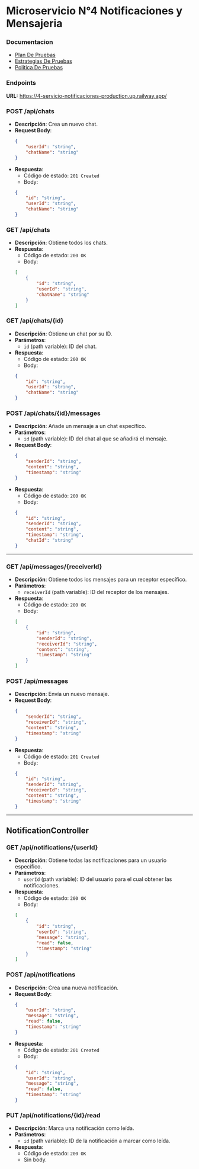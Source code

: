 # Microservicio N°4 Notificaciones y Mensajeria

### **Documentacion**
- [Plan De Pruebas](./plandepruebas.md)
- [Estrategias De Pruebas](./estrategiasdepruebas.md)
- [Politica De Pruebas](./politicadepruebas.md)

### **Endpoints**
**URL:** https://4-servicio-notificaciones-production.up.railway.app/

### **POST /api/chats**
- **Descripción**: Crea un nuevo chat.
- **Request Body**:
    ```json
    {
        "userId": "string",
        "chatName": "string"
    }
    ```
- **Respuesta**:
    - Código de estado: `201 Created`
    - Body:
    ```json
    {
        "id": "string",
        "userId": "string",
        "chatName": "string"
    }
    ```

### **GET /api/chats**
- **Descripción**: Obtiene todos los chats.
- **Respuesta**:
    - Código de estado: `200 OK`
    - Body:
    ```json
    [
        {
            "id": "string",
            "userId": "string",
            "chatName": "string"
        }
    ]
    ```

### **GET /api/chats/{id}**
- **Descripción**: Obtiene un chat por su ID.
- **Parámetros**:
    - `id` (path variable): ID del chat.
- **Respuesta**:
    - Código de estado: `200 OK`
    - Body:
    ```json
    {
        "id": "string",
        "userId": "string",
        "chatName": "string"
    }
    ```

### **POST /api/chats/{id}/messages**
- **Descripción**: Añade un mensaje a un chat específico.
- **Parámetros**:
    - `id` (path variable): ID del chat al que se añadirá el mensaje.
- **Request Body**:
    ```json
    {
        "senderId": "string",
        "content": "string",
        "timestamp": "string"
    }
    ```
- **Respuesta**:
    - Código de estado: `200 OK`
    - Body:
    ```json
    {
        "id": "string",
        "senderId": "string",
        "content": "string",
        "timestamp": "string",
        "chatId": "string"
    }
    ```

---

### **GET /api/messages/{receiverId}**
- **Descripción**: Obtiene todos los mensajes para un receptor específico.
- **Parámetros**:
    - `receiverId` (path variable): ID del receptor de los mensajes.
- **Respuesta**:
    - Código de estado: `200 OK`
    - Body:
    ```json
    [
        {
            "id": "string",
            "senderId": "string",
            "receiverId": "string",
            "content": "string",
            "timestamp": "string"
        }
    ]
    ```

### **POST /api/messages**
- **Descripción**: Envía un nuevo mensaje.
- **Request Body**:
    ```json
    {
        "senderId": "string",
        "receiverId": "string",
        "content": "string",
        "timestamp": "string"
    }
    ```
- **Respuesta**:
    - Código de estado: `201 Created`
    - Body:
    ```json
    {
        "id": "string",
        "senderId": "string",
        "receiverId": "string",
        "content": "string",
        "timestamp": "string"
    }
    ```

---

## **NotificationController**

### **GET /api/notifications/{userId}**
- **Descripción**: Obtiene todas las notificaciones para un usuario específico.
- **Parámetros**:
    - `userId` (path variable): ID del usuario para el cual obtener las notificaciones.
- **Respuesta**:
    - Código de estado: `200 OK`
    - Body:
    ```json
    [
        {
            "id": "string",
            "userId": "string",
            "message": "string",
            "read": false,
            "timestamp": "string"
        }
    ]
    ```

### **POST /api/notifications**
- **Descripción**: Crea una nueva notificación.
- **Request Body**:
    ```json
    {
        "userId": "string",
        "message": "string",
        "read": false,
        "timestamp": "string"
    }
    ```
- **Respuesta**:
    - Código de estado: `201 Created`
    - Body:
    ```json
    {
        "id": "string",
        "userId": "string",
        "message": "string",
        "read": false,
        "timestamp": "string"
    }
    ```

### **PUT /api/notifications/{id}/read**
- **Descripción**: Marca una notificación como leída.
- **Parámetros**:
    - `id` (path variable): ID de la notificación a marcar como leída.
- **Respuesta**:
    - Código de estado: `200 OK`
    - Sin body.
